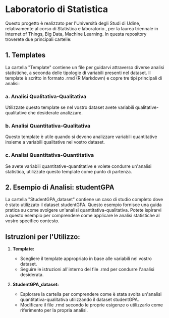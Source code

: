 # Laboratorio di Statistica

Questo progetto è realizzato per l'Università degli Studi di Udine, relativamente al corso di Statistica e laboratorio , per la laurea triennale in Internet of Things, Big Data, Machine Learning.
In questa repository troverete due principali cartelle:

## 1. Templates
La cartella "Template" contiene un  file per guidarvi attraverso diverse analisi statistiche, a seconda delle tipologie di variabili presenti nel dataset. Il template è scritto in formato .rmd (R Markdown) e copre tre tipi principali di analisi:

### a. Analisi Qualitativa-Qualitativa
Utilizzate questo template se nel vostro dataset avete variabili qualitative-qualitative che desiderate analizzare.

### b. Analisi Quantitativa-Qualitativa
Questo template è utile quando si devono analizzare variabili quantitative insieme a variabili qualitative nel vostro dataset.

### c. Analisi Quantitativa-Quantitativa
Se avete variabili quantitative-quantitative e volete condurre un'analisi statistica, utilizzate questo template come punto di partenza.

## 2. Esempio di Analisi: studentGPA
La cartella "StudentGPA_dataset" contiene un caso di studio completo dove è stato utilizzato il dataset studentGPA. Questo esempio fornisce una guida pratica su come svolgere un'analisi quantitativa-qualitativa. Potete ispirarvi a questo esempio per comprendere come applicare le analisi statistiche al vostro specifico contesto.

## Istruzioni per l'Utilizzo:

1. **Template:**
   - Scegliere il template appropriato in base alle variabili nel vostro dataset.
   - Seguire le istruzioni all'interno del file .rmd per condurre l'analisi desiderata.

2. **StudentGPA_dataset:**
   - Esplorare la cartella per comprendere come è stata svolta un'analisi quantitativa-qualitativa utilizzando il dataset studentGPA.
   - Modificare il file .rmd secondo le proprie esigenze o utilizzarlo come riferimento per la propria analisi.


